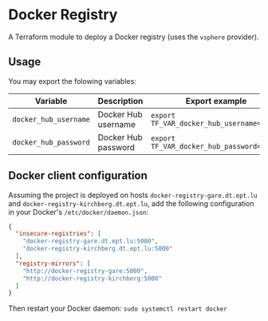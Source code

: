# Docker Registry

A Terraform module to deploy a Docker registry (uses the `vsphere` provider).

## Usage

You may export the folowing variables:

| Variable              | Description         | Export example                            |
|-----------------------|---------------------|-------------------------------------------|
| `docker_hub_username` | Docker Hub username | `export TF_VAR_docker_hub_username="..."` |
| `docker_hub_password` | Docker Hub password | `export TF_VAR_docker_hub_password="..."` |

## Docker client configuration

Assuming the project is deployed on hosts `docker-registry-gare.dt.ept.lu` and
`docker-registry-kirchberg.dt.ept.lu`, add the following configuration in your
Docker's `/etc/docker/daemon.json`:

```JSON
{
  "insecure-registries": [
    "docker-registry-gare.dt.ept.lu:5000",
    "docker-registry-kirchberg.dt.ept.lu:5000"
  ],
  "registry-mirrors": [
    "http://docker-registry-gare:5000",
    "http://docker-registry-kirchberg:5000"
  ]
}
```

Then restart your Docker daemon: `sudo systemctl restart docker`
